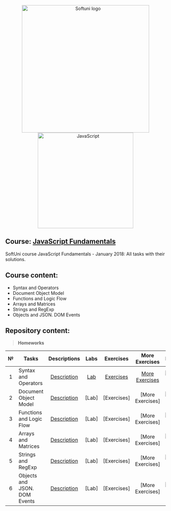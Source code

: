 <p align="center">
	<a href="https://softuni.bg/"><img src="https://www.jobs.bg/assets/logo/2017-09-01/b_6e048c01c340d967f2a6e540e9825d46.png" alt="Softuni logo" width="400" align="center"></a>
	<a href="https://www.javascript.com/"><img src="https://upload.wikimedia.org/wikipedia/commons/thumb/9/99/Unofficial_JavaScript_logo_2.svg/512px-Unofficial_JavaScript_logo_2.svg.png" alt="JavaScript" width="300" align="center"></a>
<p>

## Course: [JavaScript Fundamentals](https://softuni.bg/trainings/2247/js-fundamentals-january-2019)
SoftUni course JavaScript Fundamentals - January 2018: All tasks with their solutions.

## Course content:
- Syntax and Operators
- Document Object Model
- Functions and Logic Flow
- Arrays and Matrices
- Strings and RegExp
- Objects and JSON. DOM Events

## Repository content:

> **Homeworks**

№   |Tasks							|Descriptions																							| Labs																													| Exercises																													|More Exercises	 																														|Progress																													
:--:|-------------------------------|:-----------------------------------------------------------------------------------------------------:|:---------------------------------------------------------------------------------------------------------------------:|:-------------------------------------------------------------------------------------------------------------------------:|:-------------------------------------------------------------------------------------------------------------------------------------:|:-------------:
1	|Syntax and Operators			|[Description](https://github.com/dobroslav-atanasov/JavaScript-Fundamentals/tree/master/Resources)		|[Lab](https://github.com/dobroslav-atanasov/JavaScript-Fundamentals/tree/master/01.SyntaxAndOperators-Lab)				|[Exercises](https://github.com/dobroslav-atanasov/JavaScript-Fundamentals/tree/master/02.SyntaxAndOperators-Exercises)		|[More Exercises](https://github.com/dobroslav-atanasov/JavaScript-Fundamentals/tree/master/03.SyntaxAndOperators-MoreExercises)		|![Progress](http://progressed.io/bar/100?title=completed)
2	|Document Object Model			|[Description](https://github.com/dobroslav-atanasov/JavaScript-Fundamentals/tree/master/Resources)		|[Lab]																											 		|[Exercises]																												|[More Exercises]																														|![Progress](http://progressed.io/bar/0)
3	|Functions and Logic Flow		|[Description](https://github.com/dobroslav-atanasov/JavaScript-Fundamentals/tree/master/Resources)		|[Lab]																											 		|[Exercises]																												|[More Exercises]																														|![Progress](http://progressed.io/bar/0)
4	|Arrays and Matrices			|[Description](https://github.com/dobroslav-atanasov/JavaScript-Fundamentals/tree/master/Resources)		|[Lab]																											 		|[Exercises]																												|[More Exercises]																														|![Progress](http://progressed.io/bar/0)
5	|Strings and RegExp				|[Description](https://github.com/dobroslav-atanasov/JavaScript-Fundamentals/tree/master/Resources)		|[Lab]																											 		|[Exercises]																												|[More Exercises]																														|![Progress](http://progressed.io/bar/0)
6	|Objects and JSON. DOM Events	|[Description](https://github.com/dobroslav-atanasov/JavaScript-Fundamentals/tree/master/Resources)		|[Lab]																											 		|[Exercises]																												|[More Exercises]																														|![Progress](http://progressed.io/bar/0)

